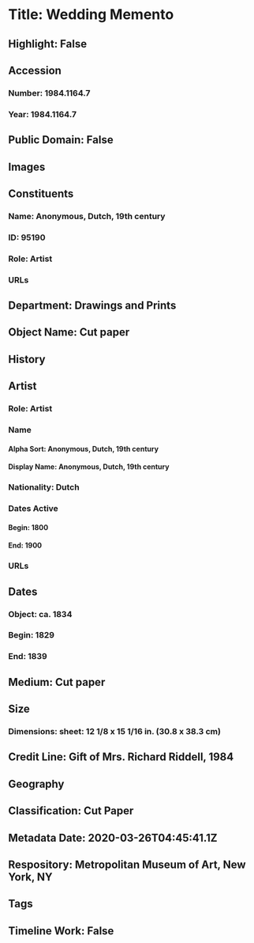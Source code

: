 # Title: Wedding Memento
## Highlight: False
## Accession
### Number: 1984.1164.7
### Year: 1984.1164.7
## Public Domain: False
## Images
## Constituents
### Name: Anonymous, Dutch, 19th century
### ID: 95190
### Role: Artist
### URLs
## Department: Drawings and Prints
## Object Name: Cut paper
## History
## Artist
### Role: Artist
### Name
#### Alpha Sort: Anonymous, Dutch, 19th century
#### Display Name: Anonymous, Dutch, 19th century
### Nationality: Dutch
### Dates Active
#### Begin: 1800
#### End: 1900
### URLs
## Dates
### Object: ca. 1834
### Begin: 1829
### End: 1839
## Medium: Cut paper
## Size
### Dimensions: sheet: 12 1/8 x 15 1/16 in. (30.8 x 38.3 cm)
## Credit Line: Gift of Mrs. Richard Riddell, 1984
## Geography
## Classification: Cut Paper
## Metadata Date: 2020-03-26T04:45:41.1Z
## Respository: Metropolitan Museum of Art, New York, NY
## Tags
## Timeline Work: False